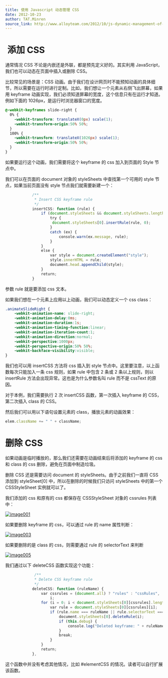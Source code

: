 ```yaml
---
title: 使用 Javascript 动态管理 CSS
date: 2012-10-23
author: TAT.Minren
source_link: http://www.alloyteam.com/2012/10/js-dynamic-management-of-css/
---
```


#  添加 CSS

通常情况 CSS 不论是内嵌还是外联，都是预先定义好的。其实利用 JavaScript，我们也可以动态在页面中插入或删除 CSS。

比较常见的场景是：CSS 动画。由于我们在设计网页时不能预知动画的具体细节，所以需要在运行时进行定制。比如，我们想让一个元素从右侧飞出屏幕，如果用 keyframe 动画实现，我们必须知道屏幕的宽度，这个信息只有在运行才知道。  
例如下面的 1026px，是运行时浏览器窗口的宽度。

```css
@-webkit-keyframes slide-right {
  0% {
    -webkit-transform: translateX(0px) scale(1);
    -webkit-transform-origin:50% 50%;
  }
  100% {
    -webkit-transform: translateX(1026px) scale(1);
    -webkit-transform-origin:50% 50%;
  }
}
```

如果要运行这个动画，我们需要将这个 keyframe 的 css 加入到页面的 Style 节点中。

我们可以在页面的 document 对象的 styleSheets 中查找第一个可用的 style 节点，如果当前页面没有 style 节点我们就需要新建一个：

```javascript
            /**
             * Insert CSS keyframe rule
             */
            insertCSS: function (rule) {
                if (document.styleSheets && document.styleSheets.length) {
                    try {
                     document.styleSheets[0].insertRule(rule, 0);
                    }
                    catch (ex) {
                        console.warn(ex.message, rule);
                    }
                }
                else {
                    var style = document.createElement("style");
                    style.innerHTML = rule;
                    document.head.appendChild(style);
                }
                return;
            }
```

参数 rule 就是要添加 css 文本。

如果我们想在一个元素上应用以上动画，我们可以动态定义一个 css class：

```css
.animateSlideRight {
    -webkit-animation-name: slide-right;
    -webkit-animation-delay:0ms;
    -webkit-animation-duration:1s;
    -webkit-animation-timing-function:linear;
    -webkit-animation-iteration-count:1;
    -webkit-animation-direction:normal;
    -webkit-perspective:1000px;
    -webkit-perspective-origin:50% 50%;
    -webkit-backface-visibility:visible;
}
```

我们也可以用 insertCSS 方法将 css 插入到 style 节点中。这里要注意，以上函数每次只能加入一条 css 规则，如果 rule 中包含 2 条或 2 条以上规则，则以 insertRule 方法会出现异常。这也是为什么参数名叫 rule 而不是 cssText 的原因。

对于本例，我们需要执行 2 次 insertCSS 函数，第一次插入 keyframe 的 CSS，第二次插入 class 的 CSS。

然后我们可以用以下语句设置元素的 class，播放元素的动画效果：

```javascript
elem.className += " " + className;
```

# 删除 CSS

如果动画是临时播放的，那么我们还需要在动画结束后将添加的 keyframe 的 css 和 class 的 css 删除，避免在页面中制造垃圾。

删除 CSS 还是需要访问 document 的 styleSheets。由于之前我们一直将 CSS 添加到 styleSheet\[0] 中，所以在删除的时候我们只访问 styleSheets 中的第一个 CSSStyleSheet 实例就可以了。

我们添加的 css 和原有的 css 都保存在 CSSStyleSheet 对象的 cssrules 列表中：

[![](http://www.alloyteam.com/wp-content/uploads/2012/10/image001.png "image001")](http://www.alloyteam.com/wp-content/uploads/2012/10/image001.png)

如果要删除 keyframe 的 css，可以通过 rule 的 name 属性判断：

[![](http://www.alloyteam.com/wp-content/uploads/2012/10/image003.png "image003")](http://www.alloyteam.com/wp-content/uploads/2012/10/image003.png)

如果要删除的是 class 的 css，则需要通过 rule 的 selectorText 来判断

[![](http://www.alloyteam.com/wp-content/uploads/2012/10/image005.png "image005")](http://www.alloyteam.com/wp-content/uploads/2012/10/image005.png)

我们通过以下 deleteCSS 函数实现这个功能：

```javascript
             /**
             * Delete CSS keyframe rule
             */
            deleteCSS: function (ruleName) {
                var cssrules = (document.all) ? "rules" : "cssRules",
                    i;
                for (i = 0; i < document.styleSheets[0][cssrules].length; i += 1) {
                    var rule = document.styleSheets[0][cssrules][i];
                    if (rule.name === ruleName || rule.selectorText === '.'+ruleName) {
                        document.styleSheets[0].deleteRule(i);
                        if (this.debug) {
                            console.log("Deleted keyframe: " + ruleName);
                        }
                        break;
                    }
                }
                return;
            },
```

这个函数中并没有考虑其他情况，比如 #elementCSS 的情况。读者可以自行扩展该函数。